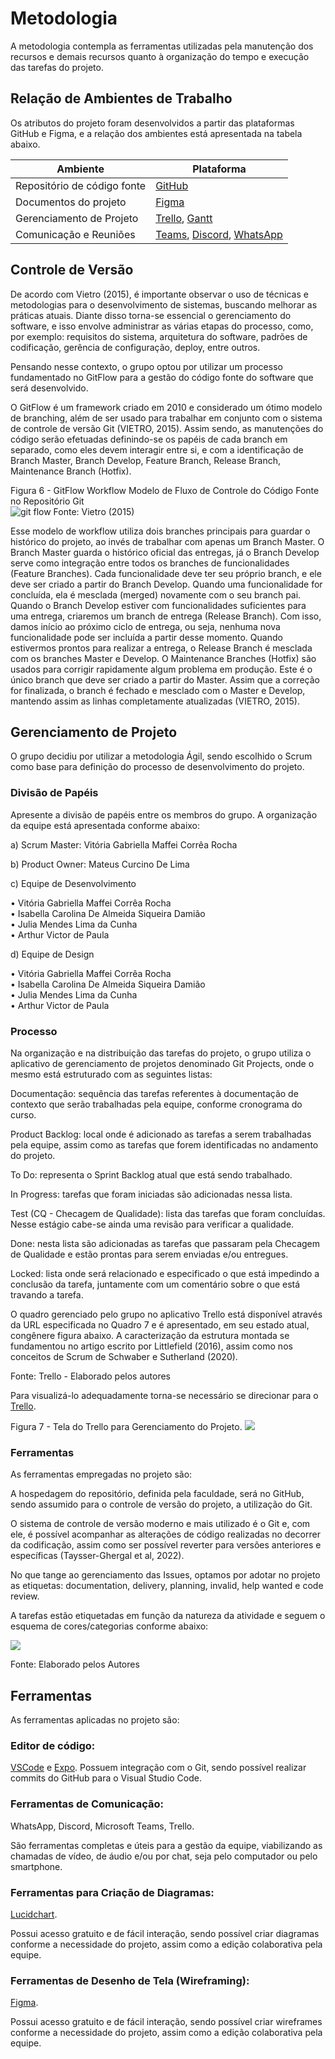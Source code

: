 
# Metodologia

A metodologia contempla as ferramentas utilizadas pela manutenção dos recursos e demais recursos quanto à organização do tempo e execução das tarefas do projeto. 

## Relação de Ambientes de Trabalho

Os atributos do projeto foram desenvolvidos a partir das plataformas GitHub e Figma, e a relação dos ambientes está apresentada na tabela abaixo. 

| Ambiente | Plataforma | 
--------- | ---------- |  
| Repositório de código fonte | [GitHub](https://github.com/ICEI-PUC-Minas-PMV-ADS/pmv-ads-2022-2-e3-proj-mov-t4-farmafast) |
| Documentos do projeto | [Figma](https://www.figma.com/file/rVLXxMyInok3LcmbIebwC2/Untitled?node-id=0%3A1) |
| Gerenciamento de Projeto | [Trello](https://trello.com/b/XMfxlqCf/quadro-kanban), [Gantt](https://sgapucminasbr-my.sharepoint.com/:x:/g/personal/1349321_sga_pucminas_br/EbLW4-6kP0hDuhLmzo9n_2UBkS2UfUH7uqSUSkS3VEvM9Q?e=emiwkW)  |
| Comunicação e Reuniões | [Teams](https://teams.microsoft.com/_), [Discord](https://discord.com/), [WhatsApp](https://web.whatsapp.com/) |

## Controle de Versão
De acordo com Vietro (2015), é importante observar o uso de técnicas e metodologias para o desenvolvimento de sistemas, buscando melhorar as práticas atuais. Diante disso torna-se essencial o gerenciamento do software, e isso envolve administrar as várias etapas do processo, como, por exemplo: requisitos do sistema, arquitetura do software, padrões de codificação, gerência de configuração, deploy, entre outros.

Pensando nesse contexto, o grupo optou por utilizar um processo fundamentado no GitFlow para a gestão do código fonte do software que será desenvolvido.

O GitFlow é um framework criado em 2010 e considerado um ótimo modelo de branching, além de ser usado para trabalhar em conjunto com o sistema de controle de versão Git (VIETRO, 2015). Assim sendo, as manutenções do código serão efetuadas definindo-se os papéis de cada branch em separado, como eles devem interagir entre si, e com a identificação de Branch Master, Branch Develop, Feature Branch, Release Branch, Maintenance Branch (Hotfix).

Figura 6 - GitFlow Workflow Modelo de Fluxo de Controle do Código Fonte no Repositório Git
</br>
<img src="./img/gitflow.png" alt="git flow">
Fonte: Vietro (2015)

Esse modelo de workflow utiliza dois branches principais para guardar o histórico do projeto, ao invés de trabalhar com apenas um Branch Master. O Branch Master guarda o histórico oficial das entregas, já o Branch Develop serve como integração entre todos os branches de funcionalidades (Feature Branches). Cada funcionalidade deve ter seu próprio branch, e ele deve ser criado a partir do Branch Develop. Quando uma funcionalidade for concluída, ela é mesclada (merged) novamente com o seu branch pai. Quando o Branch Develop estiver com funcionalidades suficientes para uma entrega, criaremos um branch de entrega (Release Branch). Com isso, damos início ao próximo ciclo de entrega, ou seja, nenhuma nova funcionalidade pode ser incluída a partir desse momento. Quando estivermos prontos para realizar a entrega, o Release Branch é mesclada com os branches Master e Develop. O Maintenance Branches (Hotfix) são usados para corrigir rapidamente algum problema em produção. Este é o único branch que deve ser criado a partir do Master. Assim que a correção for finalizada, o branch é fechado e mesclado com o Master e Develop, mantendo assim as linhas completamente atualizadas (VIETRO, 2015).
## Gerenciamento de Projeto
O grupo decidiu por utilizar a metodologia Ágil, sendo escolhido o Scrum como base para definição do processo de desenvolvimento do projeto.
### Divisão de Papéis
Apresente a divisão de papéis entre os membros do grupo.
A organização da equipe está apresentada conforme abaixo:

a) Scrum Master:
Vitória Gabriella Maffei Corrêa Rocha

b) Product Owner: 
Mateus Curcino De Lima

c) Equipe de Desenvolvimento

• Vitória Gabriella Maffei Corrêa Rocha </br>
• Isabella Carolina De Almeida Siqueira Damião </br>
• Julia Mendes Lima da Cunha </br>
• Arthur Victor de Paula </br>

d) Equipe de Design

• Vitória Gabriella Maffei Corrêa Rocha </br>
• Isabella Carolina De Almeida Siqueira Damião </br>
• Julia Mendes Lima da Cunha </br>
• Arthur Victor de Paula </br>

### Processo

Na organização e na distribuição das tarefas do projeto, o grupo utiliza o aplicativo de gerenciamento de projetos denominado Git Projects, onde o mesmo está estruturado com as seguintes listas:

Documentação: sequência das tarefas referentes à documentação de contexto que serão trabalhadas pela equipe, conforme cronograma do curso.

Product Backlog: local onde é adicionado as tarefas a serem trabalhadas pela equipe, assim como as tarefas que forem identificadas no andamento do projeto.

To Do: representa o Sprint Backlog atual que está sendo trabalhado.

In Progress: tarefas que foram iniciadas são adicionadas nessa lista.

Test (CQ - Checagem de Qualidade): lista das tarefas que foram concluídas. Nesse estágio cabe-se ainda uma revisão para verificar a qualidade.

Done: nesta lista são adicionadas as tarefas que passaram pela Checagem de Qualidade e estão prontas para serem enviadas e/ou entregues.

Locked: lista onde será relacionado e especificado o que está impedindo a conclusão da tarefa, juntamente com um comentário sobre o que está travando a tarefa.

O quadro gerenciado pelo grupo no aplicativo Trello está disponível através da URL especificada no Quadro 7 e é apresentado, em seu estado atual, congênere figura abaixo. A caracterização da estrutura montada se fundamentou no artigo escrito por Littlefield (2016), assim como nos conceitos de Scrum de Schwaber e Sutherland (2020).

Fonte: Trello - Elaborado pelos autores

Para visualizá-lo adequadamente torna-se necessário se direcionar para o [Trello](https://trello.com/b/XMfxlqCf/quadro-kanban).

Figura 7 - Tela do Trello para Gerenciamento do Projeto.
<img src="./img/printTrello.png">
### Ferramentas

As ferramentas empregadas no projeto são:


A hospedagem do repositório, definida pela faculdade, será no GitHub, sendo assumido para o controle de versão do projeto, a utilização do Git.

O sistema de controle de versão moderno e mais utilizado é o Git e, com ele, é possível acompanhar as alterações de código realizadas no decorrer da codificação, assim como ser possível reverter para versões anteriores e específicas (Taysser-Ghergal et al, 2022).

No que tange ao gerenciamento das Issues, optamos por adotar no projeto as etiquetas: documentation, delivery, planning, invalid, help wanted e code review.

A tarefas estão etiquetadas em função da natureza da atividade e seguem o esquema de cores/categorias conforme abaixo:

<img src="./img/printEtiquetas.png">

Fonte: Elaborado pelos Autores

## Ferramentas
As ferramentas aplicadas no projeto são:

### Editor de código:

[VSCode](https://code.visualstudio.com/updates/v1_71) e [Expo](https://expo.dev/).
Possuem integração com o Git, sendo possível realizar commits do GitHub para o Visual Studio Code.

### Ferramentas de Comunicação:

WhatsApp, Discord, Microsoft Teams, Trello.

São ferramentas completas e úteis para a gestão da equipe, viabilizando as chamadas de vídeo, de áudio e/ou por chat, seja pelo computador ou pelo smartphone.

### Ferramentas para Criação de Diagramas:

[Lucidchart](https://www.lucidchart.com/pages/pt/landing?utm_source=google&utm_medium=cpc&utm_campaign=_chart_pt_allcountries_mixed_search_brand_exact_&km_CPC_CampaignId=1500131167&km_CPC_AdGroupID=59412157138&km_CPC_Keyword=lucidchart&km_CPC_MatchType=e&km_CPC_ExtensionID=&km_CPC_Network=g&km_CPC_AdPosition=&km_CPC_Creative=294337318298&km_CPC_TargetID=kwd-33511936169&km_CPC_Country=9101004&km_CPC_Device=c&km_CPC_placement=&km_CPC_target=&gclid=Cj0KCQjw-fmZBhDtARIsAH6H8qhfP7cQILBiBPfE2us4B0YQ6d-SYWJGw75BCX_7OYAxCkHE8q5yHmsaAnVIEALw_wcB).

Possui acesso gratuito e de fácil interação, sendo possível criar diagramas conforme a necessidade do projeto, assim como a edição colaborativa pela equipe.

### Ferramentas de Desenho de Tela (Wireframing):

[Figma](https://www.figma.com/).

Possui acesso gratuito e de fácil interação, sendo possível criar wireframes conforme a necessidade do projeto, assim como a edição colaborativa pela equipe.
